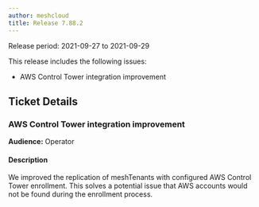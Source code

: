 ```yaml
---
author: meshcloud
title: Release 7.88.2
---
```


Release period: 2021-09-27 to 2021-09-29

This release includes the following issues:
* AWS Control Tower integration improvement
<!--truncate-->

## Ticket Details
### AWS Control Tower integration improvement
**Audience:** Operator<br>

#### Description
We improved the replication of meshTenants with configured AWS Control Tower enrollment.
This solves a potential issue that AWS accounts would not be found during the enrollment process.

